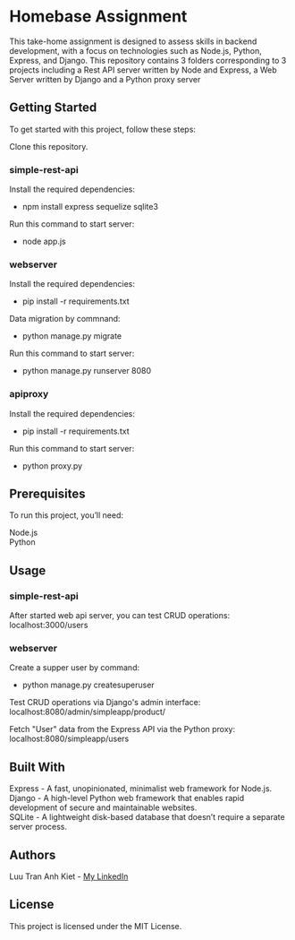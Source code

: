 # Homebase Assignment
This take-home assignment is designed to assess skills in backend development, with a focus on technologies such as Node.js, Python, Express, and Django. This repository contains 3 folders corresponding to 3 projects including a Rest API server written by Node and Express, a Web Server written by Django and a Python proxy server

## Getting Started
To get started with this project, follow these steps:

Clone this repository.  

### simple-rest-api      
Install the required dependencies:    
 - npm install express  sequelize sqlite3

Run this command to start server:   
 - node app.js  

### webserver      
Install the required dependencies:   
 - pip install -r requirements.txt     

Data migration by commnand:    
 - python manage.py migrate     

Run this command to start server:    
 - python manage.py runserver 8080     

### apiproxy    
Install the required dependencies:  
 - pip install -r requirements.txt  

Run this command to start server:  
 - python proxy.py

## Prerequisites
To run this project, you’ll need:

Node.js   
Python

## Usage
### simple-rest-api     
After started web api server, you can test CRUD operations: localhost:3000/users  

### webserver   
Create a supper user by command:  
 - python manage.py createsuperuser

Test CRUD operations via Django's admin interface: localhost:8080/admin/simpleapp/product/  

Fetch "User" data from the Express API via the Python proxy: localhost:8080/simpleapp/users

## Built With
Express - A fast, unopinionated, minimalist web framework for Node.js.  
Django - A high-level Python web framework that enables rapid development of secure and maintainable websites.   
SQLite - A lightweight disk-based database that doesn’t require a separate server process.   
## Authors
Luu Tran Anh Kiet - [My LinkedIn](https://www.linkedin.com/in/kiet-luu-99a289199/)
## License
This project is licensed under the MIT License.  
